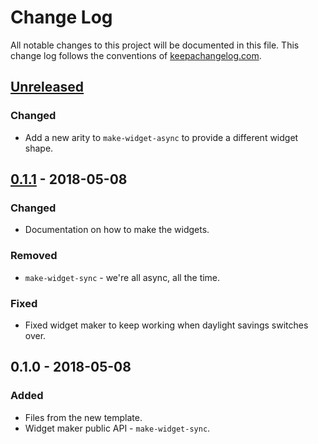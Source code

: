 # Change Log
All notable changes to this project will be documented in this file. This change log follows the conventions of [keepachangelog.com](http://keepachangelog.com/).

## [Unreleased]
### Changed
- Add a new arity to `make-widget-async` to provide a different widget shape.

## [0.1.1] - 2018-05-08
### Changed
- Documentation on how to make the widgets.

### Removed
- `make-widget-sync` - we're all async, all the time.

### Fixed
- Fixed widget maker to keep working when daylight savings switches over.

## 0.1.0 - 2018-05-08
### Added
- Files from the new template.
- Widget maker public API - `make-widget-sync`.

[Unreleased]: https://github.com/your-name/handsome-hunter/compare/0.1.1...HEAD
[0.1.1]: https://github.com/your-name/handsome-hunter/compare/0.1.0...0.1.1
